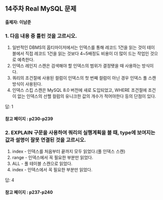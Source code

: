## 14주차 Real MySQL 문제
#### 출제자: 이남준

### 1. 다음 내용 중 틀린 것을 고르시오.
1. 일반적인 DBMS의 옵티마이저에서는 인덱스를 통해 레코드 1건을 읽는 것이 테이블에서 직접 레코드 1건을 읽는 것보다 4~5배정도 비용이 더 많이 드는 작업인 것으로 예측한다.
2. 인덱스 레인지 스캔은 검색해야 할 인덱스의 범위가 결정됏을 때 사용하는 방식이다.
3. 쿼리의 조건절에 사용된 컬럼이 인덱스의 첫 번째 컬럼이 아닌 경우 인덱스 풀 스캔 방식이 사용된다.
4. 인덱스 스킵 스캔은 MySQL 8.0 버전에 새로 도입되었고, WHERE 조건절에 조건이 없는 인덱스의 선핼 컬럼의 유니크한 값의 개수가 적어야한다 등의 단점이 있다.

답: 1

#### 참고 페이지 : p230-p239


### 2. EXPLAIN 구문을 사용하여 쿼리의 실행계획을 볼 때, type에 보여지는 값과 설명이 잘못 연결된 것을 고르시오.
1. index - 인덱스를 처음부터 끝까지 모두 읽었다.(풀 인덱스 스캔)
2. range - 인덱스에서 꼭 필요한 부분만 읽었다.
3. ALL - 풀 테이블 스캔으로 읽었다.
4. index - 인덱스에서 꼭 필요한 부분만 읽었다.

답: 4

#### 참고 페이지 : p237-p240